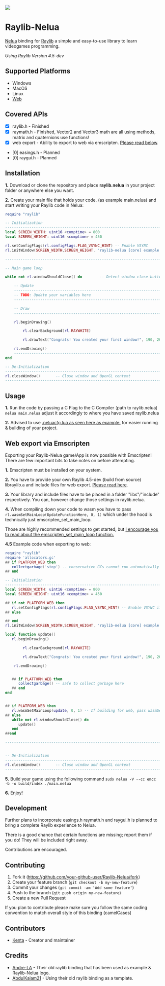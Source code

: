  <a href="https://nelua.io/"><img style="vertical-align:middle" src=https://i.imgur.com/QMUU0ed.png></a>
# Raylib-Nelua
[Nelua](https://nelua.io/) binding for [Raylib](http://www.raylib.com/) a simple and easy-to-use library to learn videogames programming.

*Using Raylib Version 4.5-dev*

## Supported Platforms
- Windows
- MacOS
- Linux
- [Web]((#web-export-via-emscripten))

## Covered APIs
- [X] raylib.h - Finished
- [X] raymath.h - Finished, Vector2 and Vector3 math are all using methods, matrix and quaternions use functions!
- [X] web export - Ability to export to web via emscripten. [Please read below](#web-export-via-emscripten).
- [0] easings.h - Planned
- [0] raygui.h - Planned

## Installation

**1.** Download or clone the repository and place **raylib.nelua** in your project folder or anywhere else you want.

**2.** Create your main file that holds your code. (as example main.nelua) and start writing your Raylib code in Nelua:
```lua
require "raylib"

-- Initialization
--------------------------------------------------------------------------------------
local SCREEN_WIDTH: uint16 <comptime> = 800
local SCREEN_HEIGHT: uint16 <comptime> = 450

rl.setConfigFlags(rl.configFlags.FLAG_VSYNC_HINT) -- Enable VSYNC
rl.initWindow(SCREEN_WIDTH,SCREEN_HEIGHT, "raylib-nelua [core] example - basic window")

--------------------------------------------------------------------------------------

-- Main game loop

while not rl.windowShouldClose() do        -- Detect window close button or ESC key

    -- Update
    ----------------------------------------------------------------------------------
    -- TODO: Update your variables here
    ----------------------------------------------------------------------------------

    -- Draw
    ----------------------------------------------------------------------------------

    rl.beginDrawing()

        rl.clearBackground(rl.RAYWHITE)

        rl.drawText("Congrats! You created your first window!", 190, 200, 20, rl.LIGHTGRAY)

    rl.endDrawing()
    -----------------------------------------------------------------------------------
end

-- De-Initialization
-------------------------------------------------------------------------------------
rl.closeWindow()       -- Close window and OpenGL context
-------------------------------------------------------------------------------------
```

## Usage

**1.** Run the code by passing a C Flag to the C Compiler (path to raylib.nelua) `nelua main.nelua` adjust it accordingly to where you have saved raylib.nelua 

**2.** Advised to use [.neluacfg.lua as seen here as example.](https://github.com/edubart/nelua-lang/discussions/67) for easier running & building of your project.

## Web export via Emscripten
Exporting your Raylib-Nelua game/App is now possible with Emscripten! There are few important bits to take notes on before attempting.

**1.** Emscripten must be installed on your system.

**2.** You have to provide your own Raylib 4.5-dev (build from source) libraylib.a and include files for web export. [Please read here](https://github.com/raysan5/raylib/wiki/Working-for-Web-(HTML5)).

**3.** Your library and include files have to be placed in a folder "libs"/"include" respectively. You can, however change those settings in raylib.nelua.

**4.** When compiling down your code to wasm you have to pass `rl.wasmSetMainLoop(UpdateFunctionHere, 0, 1)` which under the hood is technically just emscripten_set_main_loop.

Those are highly recommended settings to get started, but [I encourage you to read about the emscripten_set_main_loop function.]((https://emscripten.org/docs/api_reference/emscripten.h.html#c.emscripten_set_main_loop))

**4.5** Example code when exporting to web:
```lua
require "raylib"
require 'allocators.gc'
## if PLATFORM_WEB then
   collectgarbage('stop') -- conservative GCs cannot run automatically with emscripten
## end

-- Initialization
--------------------------------------------------------------------------------------
local SCREEN_WIDTH: uint16 <comptime> = 800
local SCREEN_HEIGHT: uint16 <comptime> = 450

## if not PLATFORM_WEB then
   rl.setConfigFlags(rl.configFlags.FLAG_VSYNC_HINT) -- Enable VSYNC if we're building for Desktop
## else

## end
rl.initWindow(SCREEN_WIDTH,SCREEN_HEIGHT, "raylib-nelua [core] example - basic window")

local function update()
   rl.beginDrawing()

        rl.clearBackground(rl.RAYWHITE)

        rl.drawText("Congrats! You created your first window!", 190, 200, 20, rl.LIGHTGRAY)

    rl.endDrawing()


   ## if PLATFORM_WEB then
      collectgarbage() -- safe to collect garbage here
   ## end
end


## if PLATFORM_WEB then
   rl.wasmSetMainLoop(update, 0, 1) -- If building for web, pass wasmSetMainLoop which calls emscripten_set_main_loop. Don't use if you're passing ASYNCIFY flag!
## else
   while not rl.windowShouldClose() do
      update()
   end
##end

--------------------------------------------------------------------------------------


-- De-Initialization
-------------------------------------------------------------------------------------
rl.closeWindow()       -- Close window and OpenGL context
-------------------------------------------------------------------------------------
```

**5.** Build your game using the following command `sudo nelua -V --cc emcc -b -o build/index ./main.nelua`

**6.** Enjoy!

## Development

Further plans to incorporate easings.h raymath.h and raygui.h is planned to bring a complete Raylib experience to Nelua.

There is a good chance that certain functions are missing; report them if you do!
They will be included right away.

Contributions are encouraged. 

## Contributing

1. Fork it (<https://github.com/your-github-user/Raylib-Nelua/fork>)
2. Create your feature branch (`git checkout -b my-new-feature`)
3. Commit your changes (`git commit -am 'Add some feature'`)
4. Push to the branch (`git push origin my-new-feature`)
5. Create a new Pull Request

If you plan to contribute please make sure you follow the same coding convention to match overall style of this binding (camelCases)

## Contributors

- [Kenta](https://github.com/Its-Kenta) - Creator and maintainer

## Credits

- [Andre-LA](https://github.com/Andre-LA/) - Their old raylib binding that has been used as example & Raylib-Nelua logo.
- [AbdulKalam21](https://github.com/AbdulKalam21) - Using their old raylib binding as a template.
